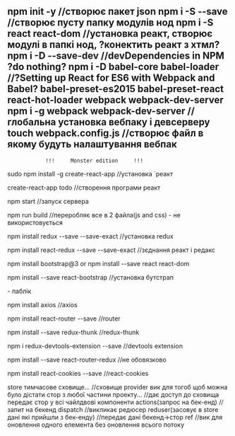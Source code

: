 npm init -y 							//створює пакет json
npm i -S --save 						//створює пусту папку модулів нод
npm i -S react react-dom  					//установка реакт, створює модулі в папкі нод, ?конектить реакт з хтмл?
npm i -D --save-dev     					//devDependencies in NPM ?do nothing?
npm i -D babel-core babel-loader  				//?Setting up React for ES6 with Webpack and Babel?
	babel-preset-es2015
	babel-preset-react react-hot-loader
	webpack webpack-dev-server
npm i -g webpack webpack-dev-server  				//глобальна установка вебпаку і девсерверу
touch webpack.config.js 					//створює файл в якому будуть налаштування вебпак
--------------------------------------------------------------------------------------------------------------------------------------------------
				!!!		Monster edition		!!!

sudo npm install -g create-react-app		 		//установка `реакт

create-react-app todo						//створення програми реакт

npm start							//запуск сервера

npm run build							//переробляє все в 2 файла(js and css) - не використовується

npm install redux --save --save-exact     			//установка redux

npm install react-redux --save --save-exact			//зєднання реакт і редакс


npm install bootstrap@3
	or
npm install --save react react-dom


npm install --save react-bootstrap				//установка бутстрап
<link rel="stylesheet" href="https://maxcdn.bootstrapcdn.com/bootstrap/latest/css/bootstrap.min.css"> - паблік

npm install axios 						//axios

npm install react-router --save  				//router

npm install --save redux-thunk					//redux-thunk

npm i redux-devtools-extension --save 				//devtools extension

npm install --save react-router-redux				//не обовязково

npm install react-cookies --save 				//react-cookies


store тимчасове сховище... 																											//сховище
provider вик для тогоб щоб можна було дістати стор з любої частини проекту...		//дає доступ до сховища
	передає стор у всі чайлдвові компоненти
actions(запрос на бек-енд) 																											//запит на бекенд
dispatch 																																				//викликає редюсер
reduser(засовує в store дані які прийшли з бeк-енду)														//передає дані бекенд->стор
ref 			//вик для оновлення одного елемента без оновлення всього потоку
